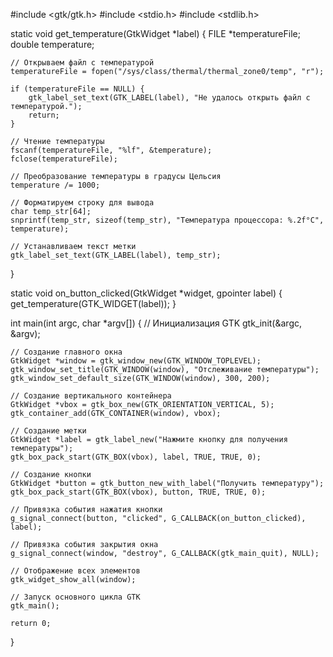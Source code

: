 #include <gtk/gtk.h>
#include <stdio.h>
#include <stdlib.h>

static void get_temperature(GtkWidget *label) {
    FILE *temperatureFile;
    double temperature;
    
    // Открываем файл с температурой
    temperatureFile = fopen("/sys/class/thermal/thermal_zone0/temp", "r");
    
    if (temperatureFile == NULL) {
        gtk_label_set_text(GTK_LABEL(label), "Не удалось открыть файл с температурой.");
        return;
    }
    
    // Чтение температуры
    fscanf(temperatureFile, "%lf", &temperature);
    fclose(temperatureFile);
    
    // Преобразование температуры в градусы Цельсия
    temperature /= 1000;

    // Форматируем строку для вывода
    char temp_str[64];
    snprintf(temp_str, sizeof(temp_str), "Температура процессора: %.2f°C", temperature);

    // Устанавливаем текст метки
    gtk_label_set_text(GTK_LABEL(label), temp_str);
}

static void on_button_clicked(GtkWidget *widget, gpointer label) {
    get_temperature(GTK_WIDGET(label));
}

int main(int argc, char *argv[]) {
    // Инициализация GTK
    gtk_init(&argc, &argv);

    // Создание главного окна
    GtkWidget *window = gtk_window_new(GTK_WINDOW_TOPLEVEL);
    gtk_window_set_title(GTK_WINDOW(window), "Отслеживание температуры");
    gtk_window_set_default_size(GTK_WINDOW(window), 300, 200);

    // Создание вертикального контейнера
    GtkWidget *vbox = gtk_box_new(GTK_ORIENTATION_VERTICAL, 5);
    gtk_container_add(GTK_CONTAINER(window), vbox);

    // Создание метки
    GtkWidget *label = gtk_label_new("Нажмите кнопку для получения температуры");
    gtk_box_pack_start(GTK_BOX(vbox), label, TRUE, TRUE, 0);

    // Создание кнопки
    GtkWidget *button = gtk_button_new_with_label("Получить температуру");
    gtk_box_pack_start(GTK_BOX(vbox), button, TRUE, TRUE, 0);

    // Привязка события нажатия кнопки
    g_signal_connect(button, "clicked", G_CALLBACK(on_button_clicked), label);

    // Привязка события закрытия окна
    g_signal_connect(window, "destroy", G_CALLBACK(gtk_main_quit), NULL);

    // Отображение всех элементов
    gtk_widget_show_all(window);

    // Запуск основного цикла GTK
    gtk_main();

    return 0;
}

